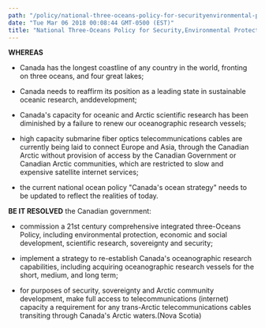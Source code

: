 ```yaml
---
path: "/policy/national-three-oceans-policy-for-securityenvironmental-protection-and-development"
date: "Tue Mar 06 2018 00:08:44 GMT-0500 (EST)"
title: "National Three-Oceans Policy for Security,Environmental Protection and Development"
---
```

      

 **WHEREAS** 
 

* Canada has the longest coastline of any country in the world, fronting on three oceans, and four great lakes;

* Canada needs to reaffirm its position as a leading state in sustainable oceanic research, anddevelopment;

* Canada's capacity for oceanic and Arctic scientific research has been diminished by a failure to renew our oceanographic research vessels;

* high capacity submarine fiber optics telecommunications cables are currently being laid to connect Europe and Asia, through the Canadian Arctic without provision of access by the Canadian Government or Canadian Arctic communities, which are restricted to slow and expensive satellite internet services;

* the current national ocean policy "Canada's ocean strategy" needs to be updated to reflect the realities of today.

**BE IT RESOLVED** the Canadian government:

* commission a 21st century comprehensive integrated three-Oceans Policy, including environmental protection, economic and social development, scientific research, sovereignty and security;

* implement a strategy to re-establish Canada's oceanographic research capabilities, including acquiring oceanographic research vessels for the short, medium, and long term;

* for purposes of security, sovereignty and Arctic community development, make full access to telecommunications (internet) capacity a requirement for any trans-Arctic telecommunications cables transiting through Canada's Arctic waters.(Nova Scotia)